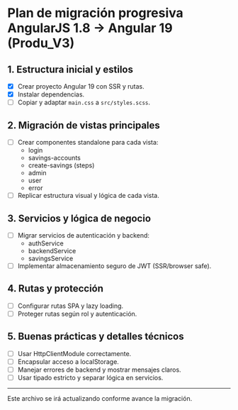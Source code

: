 # Plan de migración progresiva AngularJS 1.8 → Angular 19 (Produ_V3)

## 1. Estructura inicial y estilos

- [x] Crear proyecto Angular 19 con SSR y rutas.
- [x] Instalar dependencias.
- [ ] Copiar y adaptar `main.css` a `src/styles.scss`.

## 2. Migración de vistas principales

- [ ] Crear componentes standalone para cada vista:
  - login
  - savings-accounts
  - create-savings (steps)
  - admin
  - user
  - error
- [ ] Replicar estructura visual y lógica de cada vista.

## 3. Servicios y lógica de negocio

- [ ] Migrar servicios de autenticación y backend:
  - authService
  - backendService
  - savingsService
- [ ] Implementar almacenamiento seguro de JWT (SSR/browser safe).

## 4. Rutas y protección

- [ ] Configurar rutas SPA y lazy loading.
- [ ] Proteger rutas según rol y autenticación.

## 5. Buenas prácticas y detalles técnicos

- [ ] Usar HttpClientModule correctamente.
- [ ] Encapsular acceso a localStorage.
- [ ] Manejar errores de backend y mostrar mensajes claros.
- [ ] Usar tipado estricto y separar lógica en servicios.

---

Este archivo se irá actualizando conforme avance la migración.
